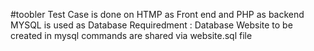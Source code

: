 #toobler
Test Case is done on HTMP as Front end and PHP as backend
MYSQL is used as Database
Requiredment :
Database Website to be created in mysql commands are shared via website.sql file
